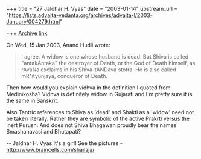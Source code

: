 +++
title = "27 Jaldhar H. Vyas"
date = "2003-01-14"
upstream_url = "https://lists.advaita-vedanta.org/archives/advaita-l/2003-January/004279.html"

+++
[Archive link](https://lists.advaita-vedanta.org/archives/advaita-l/2003-January/004279.html)

On Wed, 15 Jan 2003, Anand Hudli wrote:

>  I agree. A widow is one whose husband is dead. But Shiva is called
>  "antakAntaka" the destroyer of Death, or the God of Death himself, as
>  rAvaNa exclaims in his Shiva-tANDava stotra. He is also called
>  mR^ityunjaya, conqueror of Death.
>

Then how would you explain vidhva in the definition I quoted from
Medinikosha?  Vidhva is definitely widow in Gujarati and I'm pretty sure
it is the same in Sanskrit.

Also Tantric references to Shiva as 'dead' and Shakti as a 'widow' need
not be taken literally.  Rather they are symbolic of the active Prakrti
versus the inert Purush.  And does not Shiva Bhagawan proudly bear the
names Smashanavasi and Bhutapati?

--
Jaldhar H. Vyas <jaldhar at braincells.com>
It's a girl! See the pictures - http://www.braincells.com/shailaja/

